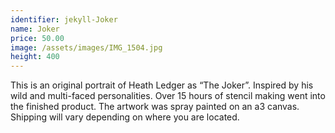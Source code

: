 ```yaml
---
identifier: jekyll-Joker
name: Joker
price: 50.00
image: /assets/images/IMG_1504.jpg
height: 400
---
```

This is an original portrait of Heath Ledger as “The Joker”. Inspired by his wild and multi-faced personalities. Over 15 hours of stencil making went into the finished product. The artwork was spray painted on an a3 canvas. Shipping will vary depending on where you are located.

